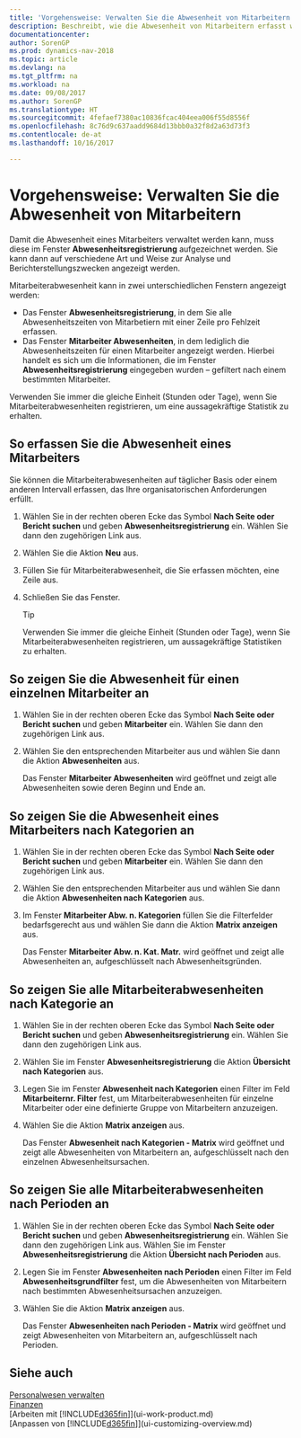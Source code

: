 ```yaml
---
title: 'Vorgehensweise: Verwalten Sie die Abwesenheit von Mitarbeitern'
description: Beschreibt, wie die Abwesenheit von Mitarbeitern erfasst wird und Abwesenheitsstatistiken analysiert werden.
documentationcenter: 
author: SorenGP
ms.prod: dynamics-nav-2018
ms.topic: article
ms.devlang: na
ms.tgt_pltfrm: na
ms.workload: na
ms.date: 09/08/2017
ms.author: SorenGP
ms.translationtype: HT
ms.sourcegitcommit: 4fefaef7380ac10836fcac404eea006f55d8556f
ms.openlocfilehash: 8c76d9c637aadd9684d13bbb0a32f8d2a63d73f3
ms.contentlocale: de-at
ms.lasthandoff: 10/16/2017

---
```

# <a name="how-to-manage-employee-absence"></a>Vorgehensweise: Verwalten Sie die Abwesenheit von Mitarbeitern
Damit die Abwesenheit eines Mitarbeiters verwaltet werden kann, muss diese im Fenster **Abwesenheitsregistrierung** aufgezeichnet werden. Sie kann dann auf verschiedene Art und Weise zur Analyse und Berichterstellungszwecken angezeigt werden.

Mitarbeiterabwesenheit kann in zwei unterschiedlichen Fenstern angezeigt werden:

* Das Fenster **Abwesenheitsregistrierung**, in dem Sie alle Abwesenheitszeiten von Mitarbetiern mit einer Zeile pro Fehlzeit erfassen.
* Das Fenster **Mitarbeiter Abwesenheiten**, in dem lediglich die Abwesenheitszeiten für einen Mitarbeiter angezeigt werden. Hierbei handelt es sich um die Informationen, die im Fenster **Abwesenheitsregistrierung** eingegeben wurden – gefiltert nach einem bestimmten Mitarbeiter.

Verwenden Sie immer die gleiche Einheit (Stunden oder Tage), wenn Sie Mitarbeiterabwesenheiten registrieren, um eine aussagekräftige Statistik zu erhalten.

## <a name="to-register-employee-absence"></a>So erfassen Sie die Abwesenheit eines Mitarbeiters
Sie können die Mitarbeiterabwesenheiten auf täglicher Basis oder einem anderen Intervall erfassen, das Ihre organisatorischen Anforderungen erfüllt.

1. Wählen Sie in der rechten oberen Ecke das Symbol **Nach Seite oder Bericht suchen** und geben **Abwesenheitsregistrierung** ein. Wählen Sie dann den zugehörigen Link aus.
2. Wählen Sie die Aktion **Neu** aus.
3. Füllen Sie für Mitarbeiterabwesenheit, die Sie erfassen möchten, eine Zeile aus.
4. Schließen Sie das Fenster.

    > [!Tip]
    > Verwenden Sie immer die gleiche Einheit (Stunden oder Tage), wenn Sie Mitarbeiterabwesenheiten registrieren, um aussagekräftige Statistiken zu erhalten.

## <a name="to-view-an-individual-employees-absence"></a>So zeigen Sie die Abwesenheit für einen einzelnen Mitarbeiter an
1. Wählen Sie in der rechten oberen Ecke das Symbol **Nach Seite oder Bericht suchen** und geben **Mitarbeiter** ein. Wählen Sie dann den zugehörigen Link aus.
2. Wählen Sie den entsprechenden Mitarbeiter aus und wählen Sie dann die Aktion **Abwesenheiten** aus.

    Das Fenster **Mitarbeiter Abwesenheiten** wird geöffnet und zeigt alle Abwesenheiten sowie deren Beginn und Ende an.

## <a name="to-view-an-employees-absence-by-categories"></a>So zeigen Sie die Abwesenheit eines Mitarbeiters nach Kategorien an
1. Wählen Sie in der rechten oberen Ecke das Symbol **Nach Seite oder Bericht suchen** und geben **Mitarbeiter** ein. Wählen Sie dann den zugehörigen Link aus.
2. Wählen Sie den entsprechenden Mitarbeiter aus und wählen Sie dann die Aktion **Abwesenheiten nach Kategorien** aus.
3. Im Fenster **Mitarbeiter Abw. n. Kategorien** füllen Sie die Filterfelder bedarfsgerecht aus und wählen Sie dann die Aktion **Matrix anzeigen** aus.

    Das Fenster **Mitarbeiter Abw. n. Kat. Matr.** wird geöffnet und zeigt alle Abwesenheiten an, aufgeschlüsselt nach Abwesenheitsgründen.

## <a name="to-view-all-employee-absences-by-category"></a>So zeigen Sie alle Mitarbeiterabwesenheiten nach Kategorie an
1. Wählen Sie in der rechten oberen Ecke das Symbol **Nach Seite oder Bericht suchen** und geben **Abwesenheitsregistrierung** ein. Wählen Sie dann den zugehörigen Link aus.
2. Wählen Sie im Fenster **Abwesenheitsregistrierung** die Aktion **Übersicht nach Kategorien** aus.
3. Legen Sie im Fenster **Abwesenheit nach Kategorien** einen Filter im Feld **Mitarbeiternr. Filter** fest, um Mitarbeiterabwesenheiten für einzelne Mitarbeiter oder eine definierte Gruppe von Mitarbeitern anzuzeigen.
4. Wählen Sie die Aktion **Matrix anzeigen** aus.

    Das Fenster **Abwesenheit nach Kategorien - Matrix** wird geöffnet und zeigt alle Abwesenheiten von Mitarbeitern an, aufgeschlüsselt nach den einzelnen Abwesenheitsursachen.

## <a name="to-view-all-employee-absences-by-period"></a>So zeigen Sie alle Mitarbeiterabwesenheiten nach Perioden an
1. Wählen Sie in der rechten oberen Ecke das Symbol **Nach Seite oder Bericht suchen** und geben **Abwesenheitsregistrierung** ein. Wählen Sie dann den zugehörigen Link aus.
   Wählen Sie im Fenster **Abwesenheitsregistrierung** die Aktion **Übersicht nach Perioden** aus.
2. Legen Sie im Fenster **Abwesenheiten nach Perioden** einen Filter im Feld **Abwesenheitsgrundfilter** fest, um die Abwesenheiten von Mitarbeitern nach bestimmten Abwesenheitsursachen anzuzeigen.
3. Wählen Sie die Aktion **Matrix anzeigen** aus.

    Das Fenster **Abwesenheiten nach Perioden - Matrix** wird geöffnet und zeigt Abwesenheiten von Mitarbeitern an, aufgeschlüsselt nach Perioden.

## <a name="see-also"></a>Siehe auch
[Personalwesen verwalten](hr-manage-human-resources.md)  
[Finanzen](finance.md)  
[Arbeiten mit [!INCLUDE[d365fin](includes/d365fin_md.md)]](ui-work-product.md)  
[Anpassen von [!INCLUDE[d365fin](includes/d365fin_md.md)]](ui-customizing-overview.md)

